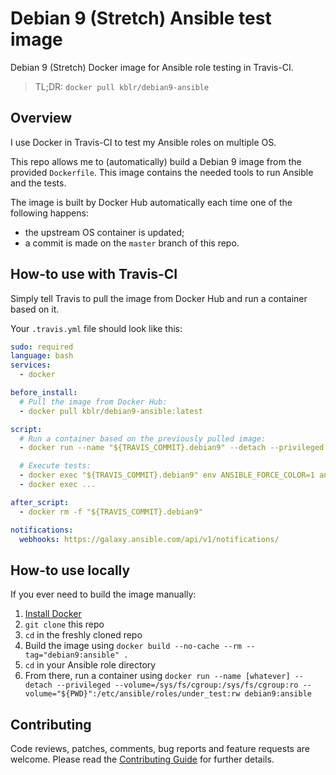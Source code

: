 # Debian 9 (Stretch) Ansible test image

Debian 9 (Stretch) Docker image for Ansible role testing in Travis-CI.

> TL;DR: `docker pull kblr/debian9-ansible`


## Overview

I use Docker in Travis-CI to test my Ansible roles on multiple OS.

This repo allows me to (automatically) build a Debian 9 image from the provided `Dockerfile`. This image contains the needed tools to run Ansible and the tests.

The image is built by Docker Hub automatically each time one of the following happens:
- the upstream OS container is updated;
- a commit is made on the `master` branch of this repo.


## How-to use with Travis-CI

Simply tell Travis to pull the image from Docker Hub and run a container based on it.

Your `.travis.yml` file should look like this:

```yaml
sudo: required
language: bash
services:
  - docker

before_install:
  # Pull the image from Docker Hub:
  - docker pull kblr/debian9-ansible:latest

script:
  # Run a container based on the previously pulled image:
  - docker run --name "${TRAVIS_COMMIT}.debian9" --detach --privileged --volume=/sys/fs/cgroup:/sys/fs/cgroup:ro --volume="${PWD}":/etc/ansible/roles/under_test:rw "kblr/debian9-ansible:latest"

  # Execute tests:
  - docker exec "${TRAVIS_COMMIT}.debian9" env ANSIBLE_FORCE_COLOR=1 ansible-playbook -v /etc/ansible/roles/under_test/tests/test/yml --syntax-check
  - docker exec ...

after_script:
  - docker rm -f "${TRAVIS_COMMIT}.debian9"

notifications:
  webhooks: https://galaxy.ansible.com/api/v1/notifications/
```


## How-to use locally

If you ever need to build the image manually:

  1. [Install Docker](https://docs.docker.com/engine/installation/)
  2. `git clone` this repo
  3. `cd` in the freshly cloned repo
  4. Build the image using `docker build --no-cache --rm --tag="debian9:ansible" .`
  5. `cd` in your Ansible role directory
  5. From there, run a container using `docker run --name [whatever] --detach --privileged --volume=/sys/fs/cgroup:/sys/fs/cgroup:ro --volume="${PWD}":/etc/ansible/roles/under_test:rw debian9:ansible`


## Contributing

Code reviews, patches, comments, bug reports and feature requests are welcome. Please read the [Contributing Guide](CONTRIBUTING.md) for further details.
